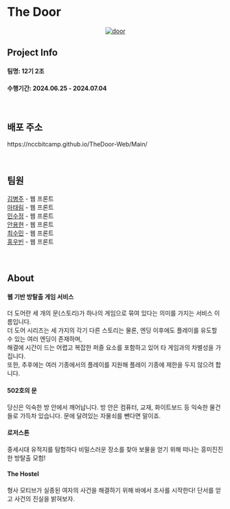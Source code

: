 <h1>The Door</h1>
<div align=center>
  
[![door](https://github.com/NCCBitCamp/TheDoor-Web/assets/75717432/e6b373f1-00aa-4f80-890c-fde31319050a)](https://nccbitcamp.github.io/TheDoor-Web/Main/)

</div>
<div>
  <h2>Project Info</h2>
  <h4>팀명: 12기 2조</h4>
  <h4>수행기간: 2024.06.25 - 2024.07.04</h4>
  </br>
  <h2>배포 주소</h2>
  <p>https://nccbitcamp.github.io/TheDoor-Web/Main/</p>
  </br>
  <h2>팀원</h2>
  <a href="https://github.com/Rurouni98" target="_blank">김병주</a> - 웹 프론트 </br>
  <a href="https://github.com/dodotlm" target="_blank">마태림</a> - 웹 프론트 </br>
  <a href="https://github.com/soojeongmin" target="_blank">민수정</a> - 웹 프론트 </br>
  <a href="https://github.com/dydhyun" target="_blank">안용현</a> - 웹 프론트 </br>
  <a href="https://github.com/csm0062" target="_blank">최수민</a> - 웹 프론트 </br>
  <a href="https://github.com/Hardy0070" target="_blank">홍우빈</a> - 웹 프론트 </br></br>
</br>
  <h2>About</h2>
  <h4>웹 기반 방탈출 게임 서비스</h4>
  <p>더 도어란 세 개의 문(스토리)가 하나의 게임으로 묶여 있다는 의미를 가지는 서비스 이름입니다.<br>
    더 도어 시리즈는 세 가지의 각기 다른 스토리는 물론, 엔딩 이후에도 플레이를 유도할 수 있는 여러 엔딩이 존재하며,<br>
    해결에 시간이 드는 어렵고 복잡한 퍼즐 요소를 포함하고 있어 타 게임과의 차별성을 가집니다.<br>
    또한, 추후에는 여러 기종에서의 플레이를 지원해 플레이 기종에 제한을 두지 않으려 합니다.</p>

  <h4>502호의 문</h4>
  <p>당신은 익숙한 방 안에서 깨어납니다. 방 안은 컴퓨터, 교재, 화이트보드 등 익숙한 물건들로 가득차 있습니다. 문에 달려있는 자물쇠를 뺀다면 말이죠.</p>

  <h4>로저스톤</h4>
  <p>중세시대 유적지를 탐험하다 비밀스러운 장소를 찾아 보물을 얻기 위해 떠나는 흥미진진한 방탈출 모험!</p>
  
  <h4>The Hostel</h4>
  <p>형사 모티브가 실종된 여자의 사건을 해결하기 위해 바에서 조사를 시작한다! 단서를 얻고 사건의 진실을 밝혀보자.</p>
  
</div>
